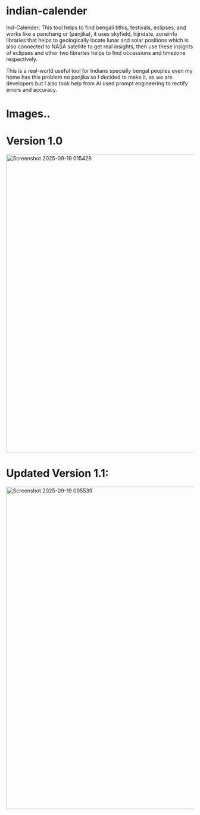 # indian-calender
Ind-Calender: This tool helps to find bengali tithis, festivals, eclipses, and works like a panchang or (panjika), it uses skyfield, hijridate, zoneinfo libraries that helps to geologically locate lunar and solar positions which is also connected to NASA satellite to get real insights, then use these insights of eclipses and other two libraries helps to find occassions and timezone respectively.

This is a real-world useful tool for Indians specially bengal peoples even my home has this problem no panjika so I decided to make it, as we are developers but I also took help from AI used prompt engineering to rectify errors and accuracy.

# Images..

# Version 1.0
<img width="1816" height="800" alt="Screenshot 2025-09-19 015429" src="https://github.com/user-attachments/assets/aaf5d261-3817-4ca0-ba53-eae324c758fb" />

# Updated Version 1.1:
<img width="1850" height="865" alt="Screenshot 2025-09-19 095539" src="https://github.com/user-attachments/assets/66173736-14c1-4313-9e90-84608dae848f" />
